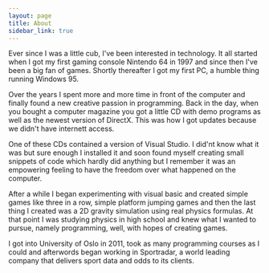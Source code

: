 ```yaml
---
layout: page
title: About
sidebar_link: true
---
```


Ever since I was a little cub, I've been interested in technology. It all started when I got my first gaming console Nintendo 64 in 1997 and since then I've been a big fan of games. Shortly thereafter I got my first PC, a humble thing running Windows 95. 

Over the years I spent more and more time in front of the computer and finally found a new creative passion in programming. Back in the day, when you bought a computer magazine you got a little CD with demo programs as well as the newest version of DirectX. This was how I got updates because we didn't have internett access.

One of these CDs contained a version of Visual Studio. I did'nt know what it was but sure enough I installed it and soon found myself creating small snippets of code which hardly did anything but I remember it was an empowering feeling to have the freedom over what happened on the computer.

After a while I began experimenting with visual basic and created simple games like three in a row, simple platform jumping games and then the last thing I created was a 2D gravity simulation using real physics formulas. At that point I was studying physics in high school and knew what I wanted to pursue, namely programming, well, with hopes of creating games.

I got into University of Oslo in 2011, took as many programming courses as I could and afterwords began working in Sportradar, a world leading company that delivers sport data and odds to its clients.

